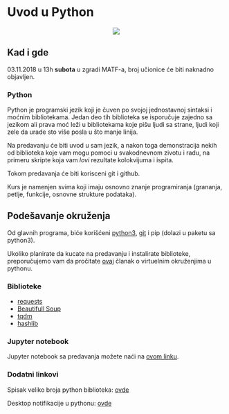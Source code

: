 # Uvod u Python

<div style="text-align: center">
<img style="margin: auto" src="https://i.imgur.com/vPIuIJr.png">
</div>

## Kad i gde

03.11.2018 u 13h **subota** u zgradi MATF-a, broj učionice će biti naknadno objavljen.

### Python
Python je programski jezik koji je čuven po svojoj jednostavnoj sintaksi i moćnim bibliotekama.
Jedan deo tih biblioteka se isporučuje zajedno sa jezikom ali prava moć leži u bibliotekama koje pišu ljudi sa strane,
ljudi koji zele da urade sto više posla u što manje linija.

Na predavanju će biti uvod u sam jezik, a nakon toga demonstracija nekih od biblioteka koje vam mogu pomoci u svakodnevnom zivotu i radu, na primeru skripte koja vam _lovi_ rezultate kolokvijuma i ispita.

Tokom predavanja će biti korisceni git i github.

Kurs je namenjen svima koji imaju osnovno znanje programiranja (grananja, petlje, funkcije, osnovne strukture podataka).

## Podešavanje okruženja

Od glavnih programa, biće korišćeni [python3](https://www.python.org/downloads/), [git](https://github.com/riskmatf/git-radionica) i pip (dolazi u paketu sa python3).

Ukoliko planirate da kucate na predavanju i instalirate biblioteke, preporučujemo vam da pročitate [ovaj](https://realpython.com/python-virtual-environments-a-primer/) članak o virtuelnim okruženjima u pythonu.

### Biblioteke

- [requests](http://docs.python-requests.org/en/latest/)
- [Beautifull Soup](https://www.crummy.com/software/BeautifulSoup/bs4/doc/)
- [tqdm](https://github.com/tqdm/tqdm)
- [hashlib](https://docs.python.org/3/library/hashlib.html)


### Jupyter notebook

Jupyter notebook sa predavanja možete naći na [ovom linku](https://colab.research.google.com/drive/1Nrs27bNOauM9YpN-BRhj-kcjP1aO0IRt).

### Dodatni linkovi

Spisak veliko broja python biblioteka: [ovde](https://awesome-python.com/)

Desktop notifikacije u pythonu: [ovde](https://www.devdungeon.com/content/desktop-notifications-linux-python)




